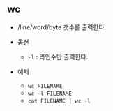 ## wc
- /line/word/byte 갯수를 출력한다.

- 옵션
    - `-l` : 라인수만 출력한다.

- 예제
    - `wc FILENAME`
    - `wc -l FILENAME`
    - `cat FILENAME | wc -l`
    
    